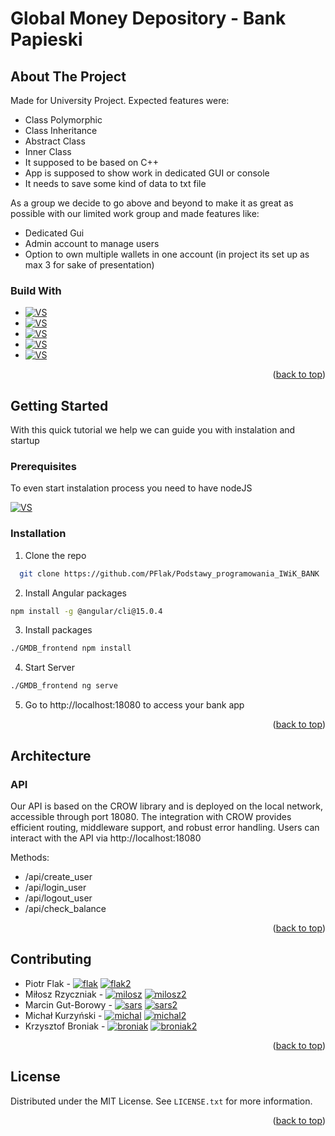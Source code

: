 # Global Money Depository -  Bank Papieski
<a name="readme-top"></a>
## About The Project
Made for University Project.
Expected features were:
* Class Polymorphic 
* Class Inheritance
* Abstract Class
* Inner Class
* It supposed to be based on C++
* App is supposed to show work in dedicated GUI or console
* It needs to save some kind of data to txt file

As a group we decide to go above and beyond to make it as great as possible with our limited work group
and made features like:
* Dedicated Gui
* Admin account to manage users
* Option to own multiple wallets in one account (in project its set up as max 3 for sake of presentation)


### Build With

* [![VS][vs.dev]][vs-url]
* [![VS][cmake.dev]][cmake-url]
* [![VS][crow.dev]][crow-url]
* [![VS][vcpkg.dev]][vcpkg-url]
* [![VS][sqlite.dev]][sqlite-url]

<p align="right">(<a href="#readme-top">back to top</a>)</p>

## Getting Started
With this quick tutorial we help we can guide you with instalation and startup

### Prerequisites
To even start instalation process you need to have nodeJS

[![VS][node.dev]][node-url]
### Installation


1. Clone the repo
 
 ```sh
   git clone https://github.com/PFlak/Podstawy_programowania_IWiK_BANK
   ```

2. Install Angular packages
 
  ```sh
  npm install -g @angular/cli@15.0.4
   ```
   
3. Install packages
 
  ```sh
  ./GMDB_frontend npm install
   ```

4. Start Server

  ```sh
  ./GMDB_frontend ng serve
   ```
5. Go to http://localhost:18080 to access your bank app


<p align="right">(<a href="#readme-top">back to top</a>)</p>

## Architecture
### API
Our API is based on the CROW library and is deployed on the local network, accessible through port 18080.
The integration with CROW provides efficient routing, middleware support, and robust error handling.
Users can interact with the API via http://localhost:18080

Methods:
+ /api/create_user
+ /api/login_user
+ /api/logout_user
+ /api/check_balance

<p align="right">(<a href="#readme-top">back to top</a>)</p>

## Contributing
* Piotr Flak - [![flak][git.dev]][flak-url] [![flak2][linked.dev]][flak2-url]
* Miłosz Rzyczniak - [![milosz][git.dev]][milosz-url] [![milosz2][linked.dev]][milosz2-url]
* Marcin Gut-Borowy -  [![sars][git.dev]][sars-url]   [![sars2][linked.dev]][sars2-url] 
* Michał Kurzyński - [![michal][git.dev]][michal-url] [![michal2][linked.dev]][michal2-url]
* Krzysztof Broniak - [![broniak][git.dev]][broniak-url] [![broniak2][linked.dev]][broniak2-url]

<p align="right">(<a href="#readme-top">back to top</a>)</p>

<!-- LICENSE -->
## License

Distributed under the MIT License. See `LICENSE.txt` for more information.

<p align="right">(<a href="#readme-top">back to top</a>)</p>



<!-- MARKDOWN LINKS & IMAGES -->

[vs.dev]:https://img.shields.io/badge/Visual%20Studio-v1.0.2-purple?style=for-the-badge
[vs-url]:https://visualstudio.microsoft.com/pl/
[cmake.dev]:https://img.shields.io/badge/Cmake-v3.22%2B-brightgreen?style=for-the-badge
[cmake-url]:https://cmake.org
[vcpkg.dev]:https://img.shields.io/vcpkg/v/entt?style=for-the-badge
[vcpkg-url]:https://vcpkg.io/
[crow.dev]:https://img.shields.io/badge/Crow.H-v1.0+3-red?style=for-the-badge
[crow-url]:https://crowcpp.org/
[sqlite.dev]:https://img.shields.io/badge/sqlite-v3-yellow?style=for-the-badge
[sqlite-url]:https://www.sqlite.org/index.html

[sars-url]: https://github.com/SARSUnicorn
[milosz-url]: https://github.com/Rzyczu
[flak-url]: https://github.com/PFlak
[michal-url]: https://github.com/Trejden
[broniak-url]:  https://github.com/SARSUnicorn

[git.dev]: https://img.shields.io/badge/GitHub-100000?style=for-the-badge&logo=github&logoColor=white
[linked.dev]: https://img.shields.io/badge/LinkedIn-0077B5?style=for-the-badge&logo=linkedin&logoColor=white

[sars2-url]: https://www.linkedin.com/in/marcin-gut-borowy-4b4854203/
[milosz2-url]:  https://www.linkedin.com/in/mi%C5%82osz-rzyczniak-b68175253/
[flak2-url]: https://www.linkedin.com/in/krzysztof-broniak-2283b3246/
[michal2-url]: https://www.linkedin.com/in/krzysztof-broniak-2283b3246/
[broniak2-url]: https://www.linkedin.com/in/krzysztof-broniak-2283b3246/

[node.dev]:https://img.shields.io/badge/Node.js-43853D?style=for-the-badge&logo=node.js&logoColor=white
[node-url]:https://nodejs.org/en
